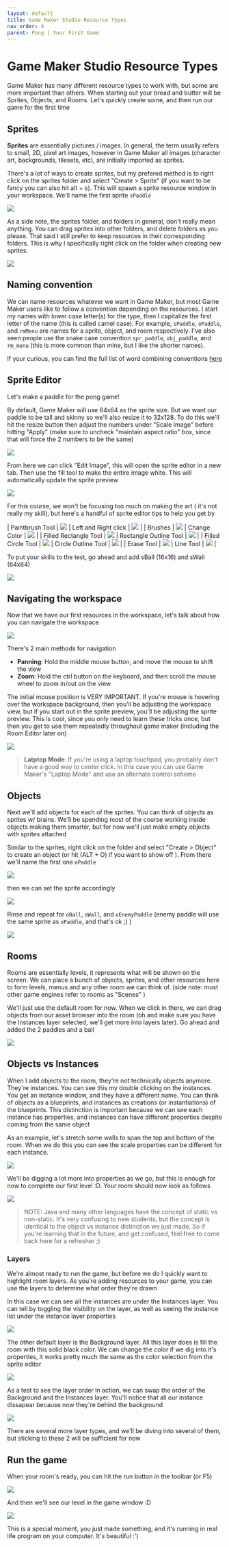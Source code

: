 ```yaml
---
layout: default
title: Game Maker Studio Resource Types
nav_order: 4
parent: Pong | Your First Game
---
```


# Game Maker Studio Resource Types

Game Maker has many different resource types to work with, but some are more important than others. When starting out your bread and butter will be Sprites, Objects, and Rooms. Let's quickly create some, and then run our game for the first time

## Sprites

**Sprites** are essentially pictures / images. In general, the term usually refers to small, 2D, pixel art images, however in Game Maker all images (character art, backgrounds, tilesets, etc), are initially imported as sprites.

There's a lot of ways to create sprites, but my prefered method is to right click on the sprites folder and select "Create > Sprite" (if you want to be fancy you can also hit alt + s). This will spawn a sprite resource window in your workspace. We'll name the first sprite ``sPaddle``

![](../../images/pong/create_sprite.gif)

As a side note, the sprites folder, and folders in general, don't really mean anything. You can drag sprites into other folders, and delete folders as you please. That said I still prefer to keep resources in their corresponding folders. This is why I specifically right click on the folder when creating new sprites.

![](../../images/pong/sprite_folders.gif)

## Naming convention

We can name resources whatever we want in Game Maker, but most Game Maker users like to follow a convention depending on the resources. I start my names with lower case letter(s) for the type, then I capitalize the first letter of the name (this is called camel case). For example, ``sPaddle``, ``oPaddle``, and ``rmMenu`` are names for a sprite, object, and room respectively. I've also seen people use the snake case convention ``spr_paddle``, ``obj_paddle``, and ``rm_menu`` (this is more common than mine, but I like the shorter names).

If your curious, you can find the full list of word combining conventions [here](https://en.wikipedia.org/wiki/Naming_convention_(programming)#Examples_of_multiple-word_identifier_formats)

## Sprite Editor

Let's make a paddle for the pong game!

By default, Game Maker will use 64x64 as the sprite size. But we want our paddle to be tall and skinny so we'll also resize it to 32x128. To do this we'll hit the resize button then adjust the numbers under "Scale Image" before hitting "Apply" (make sure to uncheck "maintain aspect ratio" box, since that will force the 2 numbers to be the same)

![](../../images/pong/resize_sprite.gif)

From here we can click "Edit Image", this will open the sprite editor in a new tab. Then use the fill tool to make the entire image white. This will automatically update the sprite preview

![](../../images/pong/first_sprite_editor.gif)

For this course, we won't be focusing too much on making the art ( it's not really my skill), but here's a handful of sprite editor tips to help you get by

| Paintbrush Tool | ![](../../images/pong/sprite_editor/paintbrush.gif) | Left and Right click | ![](../../images/pong/sprite_editor/left_right_click.gif) |
| Brushes | ![](../../images/pong/sprite_editor/brushes.gif) | Change Color | ![](../../images/pong/sprite_editor/change_color.gif) |
| Filled Rectangle Tool | ![](../../images/pong/sprite_editor/rectangle_filled.gif) | Rectangle Outline Tool | ![](../../images/pong/sprite_editor/rectangle_outline.gif) |
| Filled Circle Tool | ![](../../images/pong/sprite_editor/circle_filled.gif) | Circle Outline Tool | ![](../../images/pong/sprite_editor/circle_outline.gif) |
| Erase Tool | ![](../../images/pong/sprite_editor/erase.gif) | Line Tool | ![](../../images/pong/sprite_editor/line.gif) |

To put your skills to the test, go ahead and add sBall (16x16) and sWall (64x64)

![](../../images/pong/first_sprites.png)

## Navigating the workspace

Now that we have our first resources in the workspace, let's talk about how you can navigate the workspace

![](../../images/pong/panning.gif)

There's 2 main methods for navigation
 * **Panning**: Hold the middle mouse button, and move the mouse to shift the view
 * **Zoom**: Hold the ctrl button on the keyboard, and then scroll the mouse wheel to zoom in/out on the view

The initial mouse position is VERY IMPORTANT. If you're mouse is hovering over the workspace background, then you'll be adjusting the workspace view, but if you start out in the sprite preview, you'll be adjusting the sprite preview. This is cool, since you only need to learn these tricks once, but then you get to use them repeatedly throughout game maker (including the Room Editor later on)

![](../../images/pong/laptop_mode.gif)

> **Latptop Mode**: If you're using a laptop touchpad, you probably don't have a good way to center click. In this case you can use Game Maker's "Laptop Mode" and use an alternate control scheme

## Objects

Next we'll add objects for each of the sprites. You can think of objects as sprites w/ brains. We'll be spending most of the course working inside objects making them smarter, but for now we'll just make empty objects with sprites attached

Similar to the sprites, right click on the folder and select "Create > Object" to create an object (or hit (ALT + O) if you want to show off ). From there we'll name the first one ``oPaddle``

![](../../images/pong/create_object.gif)

then we can set the sprite accordingly

![](../../images/pong/set_object_sprite.gif)

Rinse and repeat for ``oBall``, ``oWall``, and ``oEnemyPaddle`` (enemy paddle will use the same sprite as ``oPaddle``, and that's ok ;) )

![](../../images/pong/first_objects.png)

## Rooms

Rooms are essentially levels, it represents what will be shown on the screen. We can place a bunch of objects, sprites, and other resources here to form levels, menus and any other room we can think of. (side note: most other game engines refer to rooms as "Scenes" )

We'll just use the default room for now. When we click in there, we can drag objects from our asset browser into the room (oh and make sure you have the Instances layer selected, we'll get more into layers later). Go ahead and added the 2 paddles and a ball

![](../../images/pong/objects_to_room.gif)

## Objects vs Instances

When I add objects to the room, they're not technically objects anymore. They're instances. You can see this my double clicking on the instances. You get an instance window, and they have a different name. You can think of objects as a blueprints, and instances as creations (or instantiations) of the blueprints. This distinction is important because we can see each instance has properties, and instances can have different properties despite coming from the same object

As an example, let's stretch some walls to span the top and bottom of the room. When we do this you can see the scale properties can be different for each instance.

![](../../images/pong/resize_wall.gif)


We'll be digging a lot more into properties as we go, but this is enough for now to complete our first level :D. Your room should now look as follows

![](../../images/pong/first_room.png)

> NOTE: Java and many other languages have the concept of static vs non-static. It's very confusing to new students, but the concept is identical to the object vs instance distinction we just made. So if you're learning that in the future, and get confused, feel free to come back here for a refresher ;)

### Layers

We're almost ready to run the game, but before we do I quickly want to highlight room layers. As you're adding resources to your game, you can use the layers to determine what order they're drawn

In this case we can see all the instances are under the Instances layer. You can tell by toggling the visibility on the layer, as well as seeing the instance list under the instance layer properties

![](../../images/pong/toggle_layer.gif)

The other default layer is the Background layer. All this layer does is fill the room with this solid black color. We can change the color if we dig into it's properties, it works pretty much the same as the color selection from the sprite editor

![](../../images/pong/change_room_background.gif)

As a test to see the layer order in action, we can swap the order of the Background and the Instances layer. You'll notice that all our instance dissapear because now they're behind the background

![](../../images/pong/layer_order.gif)

There are several more layer types, and we'll be diving into several of them, but sticking to these 2 will be sufficient for now

## Run the game

When your room's ready, you can hit the run button in the toolbar (or F5)

![](../../images/pong/run_game.png)

And then we'll see our level in the game window :D

![](../../images/pong/first_game_run.png)

This is a special moment, you just made something, and it's running in real life program on your computer. It's beautiful :')
